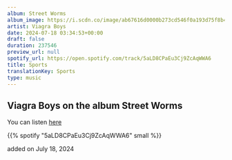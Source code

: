 ```yaml
---
album: Street Worms
album_image: https://i.scdn.co/image/ab67616d0000b273cd546f0a193d75f8b48a4c72
artist: Viagra Boys
date: 2024-07-18 03:34:53+00:00
draft: false
duration: 237546
preview_url: null
spotify_url: https://open.spotify.com/track/5aLD8CPaEu3Cj9ZcAqWWA6
title: Sports
translationKey: Sports
type: music
---
```


## Viagra Boys on the album Street Worms

You can listen [here](https://open.spotify.com/track/5aLD8CPaEu3Cj9ZcAqWWA6)

{{% spotify "5aLD8CPaEu3Cj9ZcAqWWA6" small %}}

added on July 18, 2024